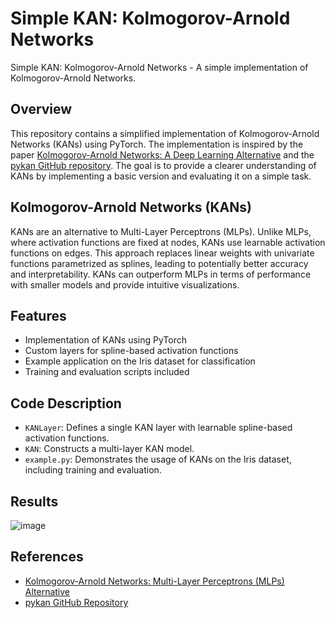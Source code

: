 
# Simple KAN: Kolmogorov-Arnold Networks

Simple KAN: Kolmogorov-Arnold Networks - A simple implementation of Kolmogorov-Arnold Networks.

## Overview

This repository contains a simplified implementation of Kolmogorov-Arnold Networks (KANs) using PyTorch. The implementation is inspired by the paper [Kolmogorov-Arnold Networks: A Deep Learning Alternative](https://arxiv.org/abs/2404.19756) and the [pykan GitHub repository](https://github.com/KindXiaoming/pykan). The goal is to provide a clearer understanding of KANs by implementing a basic version and evaluating it on a simple task.

## Kolmogorov-Arnold Networks (KANs)

KANs are an alternative to Multi-Layer Perceptrons (MLPs). Unlike MLPs, where activation functions are fixed at nodes, KANs use learnable activation functions on edges. This approach replaces linear weights with univariate functions parametrized as splines, leading to potentially better accuracy and interpretability. KANs can outperform MLPs in terms of performance with smaller models and provide intuitive visualizations.

## Features

- Implementation of KANs using PyTorch
- Custom layers for spline-based activation functions
- Example application on the Iris dataset for classification
- Training and evaluation scripts included

## Code Description

- `KANLayer`: Defines a single KAN layer with learnable spline-based activation functions.
- `KAN`: Constructs a multi-layer KAN model.
- `example.py`: Demonstrates the usage of KANs on the Iris dataset, including training and evaluation.

## Results

![image](https://github.com/user-attachments/assets/ae002455-1ce1-4282-a47f-16ac710ac72f)


## References

- [Kolmogorov-Arnold Networks: Multi-Layer Perceptrons (MLPs) Alternative](https://arxiv.org/abs/2404.19756)
- [pykan GitHub Repository](https://github.com/KindXiaoming/pykan)
